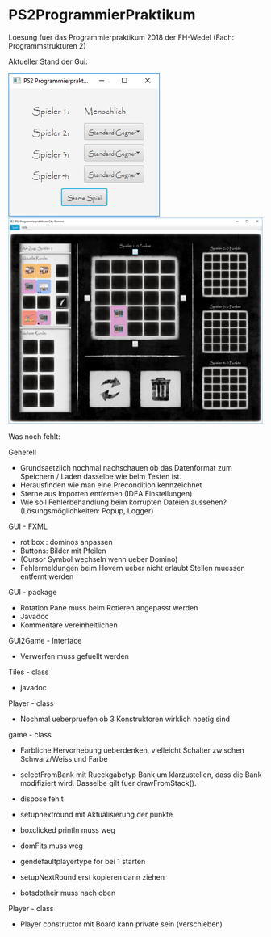 # PS2ProgrammierPraktikum
Loesung fuer das Programmierpraktikum 2018 der FH-Wedel (Fach: Programmstrukturen 2)

Aktueller Stand der Gui:


![alt text](https://github.com/derMacon/PS2ProgrammierPraktikum/blob/master/otherDocs/GUIScreenshot/Intro240918.png)
![alt text](https://github.com/derMacon/PS2ProgrammierPraktikum/blob/master/otherDocs/GUIScreenshot/290918.png)


Was noch fehlt: 

Generell
- Grundsaetzlich nochmal nachschauen ob das Datenformat zum Speichern / Laden dasselbe wie beim Testen ist.
- Herausfinden wie man eine Precondition kennzeichnet
- Sterne aus Importen entfernen (IDEA Einstellungen)
- Wie soll Fehlerbehandlung beim korrupten Dateien aussehen? (Lösungsmöglichkeiten: Popup, Logger)

GUI - FXML
- rot box : dominos anpassen
- Buttons: Bilder mit Pfeilen
- (Cursor Symbol wechseln wenn ueber Domino)
- Fehlermeldungen beim Hovern ueber nicht erlaubt Stellen muessen entfernt werden

GUI - package
- Rotation Pane muss beim Rotieren angepasst werden
- Javadoc
- Kommentare vereinheitlichen

GUI2Game - Interface
- Verwerfen muss gefuellt werden

Tiles - class
- javadoc

Player - class 
- Nochmal ueberpruefen ob 3 Konstruktoren wirklich noetig sind



game - class
- Farbliche Hervorhebung ueberdenken, vielleicht Schalter zwischen Schwarz/Weiss und Farbe
- selectFromBank mit Rueckgabetyp Bank um klarzustellen, dass die Bank modifiziert wird. Dasselbe gilt fuer drawFromStack().

- dispose fehlt
- setupnextround mit Aktualisierung der punkte
- boxclicked println muss weg
- domFits muss weg
- gendefaultplayertype for bei 1 starten
- setupNextRound erst kopieren dann ziehen
- botsdotheir muss nach oben

Player - class
- Player constructor mit Board kann private sein (verschieben)
